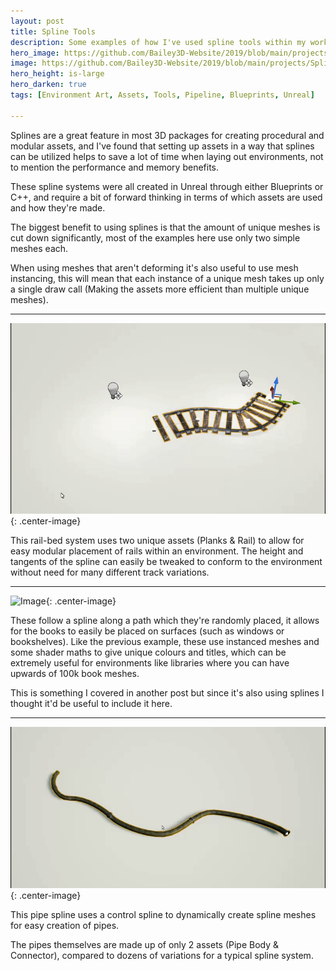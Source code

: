 ```yaml
---
layout: post
title: Spline Tools
description: Some examples of how I've used spline tools within my work for procedural and dynamic asset creation.
hero_image: https://github.com/Bailey3D-Website/2019/blob/main/projects/Spline%20Tools/bailey-martin-a809f0-c0ef469af24a443a8553696429c38242-mv2.gif?raw=true
image: https://github.com/Bailey3D-Website/2019/blob/main/projects/Spline%20Tools/bailey-martin-a809f0-c0ef469af24a443a8553696429c38242-mv2.gif?raw=true
hero_height: is-large
hero_darken: true
tags: [Environment Art, Assets, Tools, Pipeline, Blueprints, Unreal]

---
```

Splines are a great feature in most 3D packages for creating procedural and modular assets, and I've found that setting up assets in a way that splines can be utilized  helps to save a lot of time when laying out environments, not to mention the performance and memory benefits.

These spline systems were all created in Unreal through either Blueprints or C++, and require a bit of forward thinking in terms of which assets are used and how they're made.

The biggest benefit to using splines is that the amount of unique meshes is cut down significantly, most of the examples here use only two simple meshes each. 

When using meshes that aren't deforming it's also useful to use mesh instancing, this will mean that each instance of a unique mesh takes up only a single draw call (Making the assets more efficient than multiple unique meshes).

------

![Image](https://github.com/Bailey3D-Website/2019/blob/main/projects/Spline%20Tools/bailey-martin-a809f0-c0ef469af24a443a8553696429c38242-mv2.gif?raw=true){: .center-image}

This rail-bed system uses two unique assets (Planks & Rail) to allow for easy modular placement of rails within an environment. The height and tangents of the spline can easily be tweaked to conform to the environment without need for many different track variations.

------

![Image](https://github.com/Bailey3D-Website/2019/blob/main/projects/Spline%20Tools/thumb.gif?raw=true){: .center-image}

These follow a spline along a path which they're randomly placed, it allows for the books to easily be placed on surfaces (such as windows or bookshelves). Like the previous example, these use instanced meshes and some shader maths to give unique colours and titles, which can be extremely useful for environments like libraries where you can have upwards of 100k book meshes.

This is something I covered in another post but since it's also using splines I thought it'd be useful to include it here.

------

![Image](https://github.com/Bailey3D-Website/2019/blob/main/projects/Spline%20Tools/bailey-martin-a809f0-61f6f37fe755463f89c1c1182d9904d7-mv2.gif?raw=true){: .center-image}

This pipe spline uses a control spline to dynamically create spline meshes for easy creation of pipes.

The pipes themselves are made up of only 2 assets (Pipe Body & Connector), compared to dozens of variations for a typical spline system.